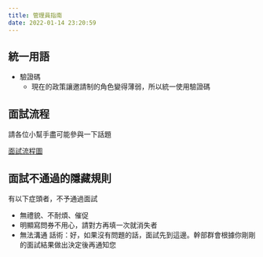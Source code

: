 ```yaml
---
title: 管理員指南
date: 2022-01-14 23:20:59
---
```


## 統一用語
- 驗證碼
    - 現在的政策讓邀請制的角色變得薄弱，所以統一使用驗證碼


## 面試流程
請各位小幫手盡可能參與一下話題

[面試流程圖](https://hackmd.io/K9j_JbtwQxWdYFlnsiUviA?view)


## 面試不通過的隱藏規則
有以下症頭者，不予通過面試
- 無禮貌、不耐煩、催促
- 明顯寫問券不用心，請對方再填一次就消失者
- 無法溝通
話術：好，如果沒有問題的話，面試先到這邊。幹部群會根據你剛剛的面試結果做出決定後再通知您